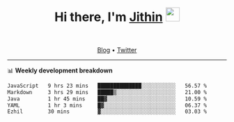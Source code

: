 <h1 align="center">Hi there, I'm <a href="https://jithset.github.io/" target="_blank">Jithin</a> <img
src="https://github.com/blackcater/blackcater/raw/main/images/Hi.gif" height="32" /></h1>

<br />

<p align="center">
  <a href="https://jithset.github.io">Blog</a> •
  <a href="https://twitter.com/jithset">Twitter</a>
</p>

---

📊 **Weekly development breakdown**

<!--START_SECTION:waka-->

```txt
JavaScript   9 hrs 23 mins   ██████████████░░░░░░░░░░░   56.57 %
Markdown     3 hrs 29 mins   █████▒░░░░░░░░░░░░░░░░░░░   21.00 %
Java         1 hr 45 mins    ██▓░░░░░░░░░░░░░░░░░░░░░░   10.59 %
YAML         1 hr 3 mins     █▓░░░░░░░░░░░░░░░░░░░░░░░   06.37 %
Ezhil        30 mins         ▓░░░░░░░░░░░░░░░░░░░░░░░░   03.03 %
```

<!--END_SECTION:waka-->

